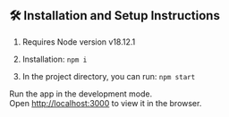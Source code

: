 ## 🛠 Installation and Setup Instructions
1. Requires Node version v18.12.1

2. Installation: `npm i`

3. In the project directory, you can run: `npm start`

Run the app in the development mode.\
Open [http://localhost:3000](http://localhost:3000) to view it in the browser.
